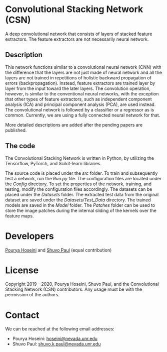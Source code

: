 
# Convolutional Stacking Network (CSN)
A deep convolutional network that consists of layers of stacked feature extractors. The feature extractors are not necessarily neural network.

## Description
This network functions similar to a convolutional neural network (CNN) with the difference that the layers are not just made of neural network and all the layers are not trained in repetitions of holistic backward propagation of errors (backpropagation). Instead, feature extractors are trained layer by layer from the input toward the later layers. The convolution operation, however, is similar to the conventional neural networks, with the exception that other types of feature extractors, such as independent component analysis (ICA) and principal component analysis (PCA), are used instead. The convolutional network is followed by a classifier or a regressor as is common. Currently, we are using a fully connected neural network for that.

More detailed descriptions are added after the pending papers are published.

## The code
The Convolutional Stacking Network is written in Python, by utilizing the Tensorflow, PyTorch, and Scikit-learn libraries.

The source code is placed under the *src* folder. To train and subsequently test a network, run the *Run.py* file. The configuration files are located under the *Config* directory. To set the properties of the network, training, and testing, modify the configuration files accordingly. The datasets can be placed under the *Datasets* folder. The extracted test data from the original dataset are saved under the *Datasets/Test_Data* directory. The trained models are saved in the *Model* folder. The *Patches* folder can be used to store the image patches during the internal sliding of the kernels over the feature maps.

# Developers
[Pourya Hoseini](https://github.com/pouryahoseini) and [Shuvo Paul](https://github.com/paul-shuvo) (equal contribution)

# License
Copyright 2019 - 2020, Pourya Hoseini, Shuvo Paul, and the Convolutional Stacking Network (CSN) contributors. Any usage must be with the permission of the authors.

# Contact
We can be reached at the following email addresses:
- Pourya Hoseini: [hoseini@nevada.unr.edu](mailto:hoseini@nevada.unr.edu)
- Shuvo Paul: [shuvo.k.paul@nevada.unr.edu](mailto:shuvo.k.paul@nevada.unr.edu)
